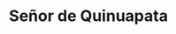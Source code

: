 ---
title: "Señor de Quinuapata"
url: /ayacucho/senor-de-quinuapata-avenida-ramon-castilla/
shop: mascotas
---